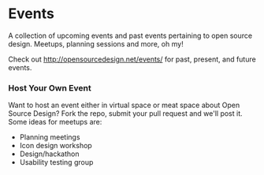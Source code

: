 # Events

A collection of upcoming events and past events pertaining to open source design. Meetups, planning sessions and more, oh my!

Check out http://opensourcedesign.net/events/ for past, present, and future events.

### Host Your Own Event

Want to host an event either in virtual space or meat space about Open Source Design? Fork the repo, submit your pull request and we'll post it. Some ideas for meetups are:

- Planning meetings
- Icon design workshop
- Design/hackathon
- Usability testing group
